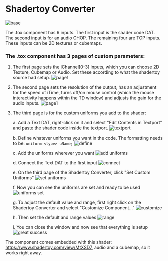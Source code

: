 # Shadertoy Converter

![base](images/base.png)

The .tox component has 6 inputs. The first input is the shader code DAT. The second input is for an audio CHOP. The remaining four are TOP inputs. These inputs can be 2D textures or cubemaps. 

### The .tox component has 3 pages of custom parameters:

1. The first page sets the iChannel[0-3] inputs, which you can choose 2D Texture, Cubemap or Audio. Set these according to what the shadertoy source had setup. 
![page1](images/page1.png)

2. The second page sets the resolution of the output, has an adjustment for the speed of iTime, turns off/on mouse control (which the mouse interactivity happens within the TD window) and adjusts the gain for the audio inputs.
![page1](images/page2.png)

3. The third page is for the custom uniforms you add to the shader:
   
   a. Add a Text DAT, right-click on it and select "Edit Contents in Textport" and paste the shader code inside the textport.
   ![textport](images/textport.png)
   
   b. Define whatever uniforms you want in the code. The formatting needs to be: `uniform <type> uName;`
   ![define](images/addUniforms1.png)
   
   c. Add the uniforms wherever you want
   ![add uniforms](images/addUniforms2.png)
   
   d. Connect the Text DAT to the first input
   ![connect](images/connectText.png)
   
   e. On the third page of the Shadertoy Converter, click "Set Custom Uniforms"
   ![set uniforms](images/setUniforms.png)
   
   f. Now you can see the uniforms are set and ready to be used
   ![uniforms set](images/uniformsSet.png)
   
   g. To adjust the default value and range, first right click on the Shadertoy Converter and select "Customize Component..."
   ![customize](images/customize.png)
   
   h. Then set the default and range values
   ![range](images/setRange.png)
   
   i. You can close the window and now see that everything is setup
   ![great success](images/setParams.png)
   
The component comes embedded with this shader: https://www.shadertoy.com/view/MtXSD7, audio and a cubemap, so it works right away.
